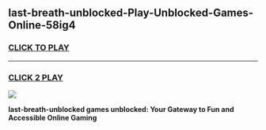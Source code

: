 
## last-breath-unblocked-Play-Unblocked-Games-Online-58ig4
<h3>
<a href="https://premium76.site?title=last-breath-unblocked&ref=25A">CLICK TO PLAY</a></h3>
<hr>

<h3>
<a href="https://premium76.site?title=last-breath-unblocked&ref=25A">CLICK 2 PLAY</a>
  
</h3>

<a href="https://premium76.site?title=last-breath-unblocked&ref=25A"><img src="https://clearcache.store/games.png"></a>


**last-breath-unblocked games unblocked: Your Gateway to Fun and Accessible Online Gaming**
